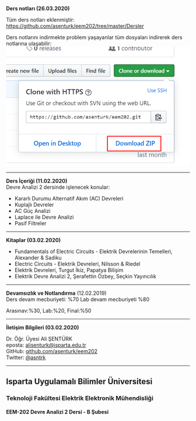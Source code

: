 **Ders notları (26.03.2020)**   

Tüm ders notları eklenmiştir:   
https://github.com/asenturk/eem202/tree/master/Dersler

Ders notlarını indirmekte problem yaşayanlar tüm dosyaları indirerek ders notlarına ulaşabilir:   
![ornek devre](./download.png)

---
 

**Ders İçeriği (11.02.2020)**   
Devre Analizi 2 dersinde işlenecek  konular:
- Kararlı Durumu Alternatif Akım (AC) Devreleri
- Kuplajlı Devreler
- AC Güç Analizi
- Laplace ile Devre Analizi
- Pasif Filtreler

---
 
**Kitaplar (03.02.2020)**   
- Fundamentals of Electric Circuits - Elektrik Devrelerinin Temelleri, Alexander & Sadiku
- Electric Circuits - Elektrik Devreleri, Nilsson & Riedel
- Elektrik Devreleri, Turgut İkiz, Papatya Bilişim
- Elektrik Devre Analizi 2, Şerafettin Özbey, Seçkin Yayıncılık

---   
**Devamsızlık ve Notlandırma** (12.02.2019)   
Ders devam mecburiyeti: %70
Lab devam mecburiyeti %80 

Arasınav:%30, Lab:%20, Final:%50

---

**İletişim Bilgileri (03.02.2020)**   

Dr. Öğr. Üyesi Ali ŞENTÜRK   
eposta: alisenturk@isparta.edu.tr   
GitHub: [github.com/asenturk/eem202](#)   
Twitter: [@asntrk](https://twitter.com/asntrk)

---

## Isparta Uygulamalı Bilimler Üniversitesi
### Teknoloji Fakültesi Elektrik Elektronik Mühendisliği
#### EEM-202 Devre Analizi 2 Dersi - B Şubesi
